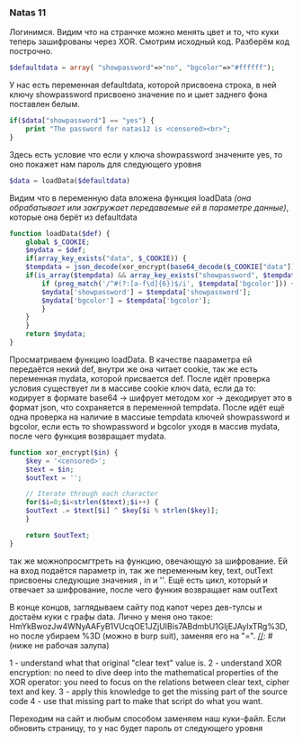 ### Natas 11
Логинимся. Видим что на странчке можно менять цвет и то, что куки теперь зашифрованы через XOR. Смотрим исходный код.
Разберём код построчно.

```php
$defaultdata = array( "showpassword"=>"no", "bgcolor"=>"#ffffff");
```
У нас есть переменная defaultdata, которой присвоена строка, в ней ключу showpassword присвоено значение no и цыет заднего фона поставлен белым.

```php
if($data["showpassword"] == "yes") {
    print "The password for natas12 is <censored><br>";
}
```
Здесь есть условие что если у ключа showpassword значените yes, то оно покажет нам пароль для следующего уровня

```php
$data = loadData($defaultdata)
```
Видим что в переменную data вложена функция loadData _(она обрабатывает или закгружает передаваемые ей в параметре данные)_, которые она берёт из defaultdata

```php
function loadData($def) {
    global $_COOKIE;
    $mydata = $def;
    if(array_key_exists("data", $_COOKIE)) {
    $tempdata = json_decode(xor_encrypt(base64_decode($_COOKIE["data"])), true);
    if(is_array($tempdata) && array_key_exists("showpassword", $tempdata) && array_key_exists("bgcolor", $tempdata)) {
        if (preg_match('/^#(?:[a-f\d]{6})$/i', $tempdata['bgcolor'])) {
        $mydata['showpassword'] = $tempdata['showpassword'];
        $mydata['bgcolor'] = $tempdata['bgcolor'];
        }
    }
    }
    return $mydata;
}
```
Просматриваем функцию loadData. В качестве паараметра ей передаётся некий def, внутри же она читает cookie, так же есть переменная mydata, которой присвается def. 
После идёт проверка условия существует ли в массиве cookie ключ data, если да то: кодирует в формате base64 -> шифрует методом xor -> декодирует это в формат json, что сохраняется в переменной tempdata. 
После идёт ещё одна проверка на наличие в массиые tempdata ключей showpassword и bgcolor, если есть то showpassword и bgcolor уходя в массив mydata, после чего функция возвращает mydata.

```php
function xor_encrypt($in) {
    $key = '<censored>';
    $text = $in;
    $outText = '';

    // Iterate through each character
    for($i=0;$i<strlen($text);$i++) {
    $outText .= $text[$i] ^ $key[$i % strlen($key)];
    }

    return $outText;
}
```
так же можнопросмгтреть на функцию, овечающую за шифрование. Ей на вход подаётся параметр in, так же переменным key, text, outText присвоены следующие значения <censored>, in и ''.
Ещё есть цикл, который и отвечает за шифрование, после чего функия возвращает нам outText

В конце концов, заглядываем сайту под капот через дев-тулсы и достаём куки с графы data. Лично у меня оно такое: HmYkBwozJw4WNyAAFyB1VUcqOE1JZjUIBis7ABdmbU1GIjEJAyIxTRg%3D, но после убираем %3D (можно в burp suit), заменяя его на "=".
[//]: # (ниже не рабочая залупа)

1 - understand what that original "clear text" value is.
2 - understand XOR encryption: no need to dive deep into the mathematical properties of the XOR operator: you need to focus on the relations between clear text, cipher text and key.
3 - apply this knowledge to get the missing part of the source code
4 - use that missing part to make that script do what you want.

Переходим на сайт и любым способом заменяем наш куки-файл. Если обновить страницу, то у нас будет пароль от следующего уровня

[//]: # (я нихуя не понимаю ч тут делать, ну вот не ебу, надо в дискорд будет напаисать)